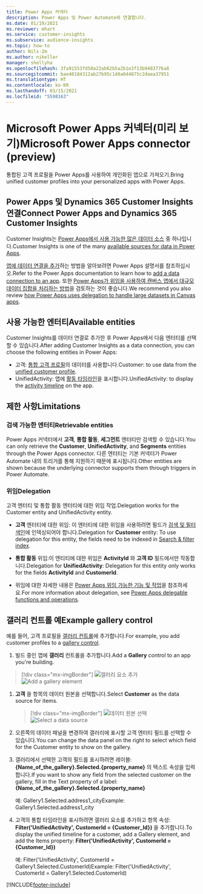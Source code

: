 ```yaml
---
title: Power Apps 커넥터
description: Power Apps 및 Power Automate와 연결합니다.
ms.date: 01/19/2021
ms.reviewer: mhart
ms.service: customer-insights
ms.subservice: audience-insights
ms.topic: how-to
author: Nils-2m
ms.author: nikeller
manager: shellyha
ms.openlocfilehash: 3fa91553fd50a22ab62b5a2b1e3f13b9483776a8
ms.sourcegitcommit: bae40184312ab27b95c140a044875c2daea37951
ms.translationtype: HT
ms.contentlocale: ko-KR
ms.lasthandoff: 03/15/2021
ms.locfileid: "5598163"
---
```

# <a name="microsoft-power-apps-connector-preview"></a><span data-ttu-id="0b790-103">Microsoft Power Apps 커넥터(미리 보기)</span><span class="sxs-lookup"><span data-stu-id="0b790-103">Microsoft Power Apps connector (preview)</span></span>

<span data-ttu-id="0b790-104">통합된 고객 프로필을 Power Apps를 사용하여 개인화된 앱으로 가져오기.</span><span class="sxs-lookup"><span data-stu-id="0b790-104">Bring unified customer profiles into your personalized apps with Power Apps.</span></span>

## <a name="connect-power-apps-and-dynamics-365-customer-insights"></a><span data-ttu-id="0b790-105">Power Apps 및 Dynamics 365 Customer Insights 연결</span><span class="sxs-lookup"><span data-stu-id="0b790-105">Connect Power Apps and Dynamics 365 Customer Insights</span></span>

<span data-ttu-id="0b790-106">Customer Insights는 [Power Apps에서 사용 가능한 많은 데이터 소스](/powerapps/maker/canvas-apps/working-with-data-sources) 중 하나입니다.</span><span class="sxs-lookup"><span data-stu-id="0b790-106">Customer Insights is one of the many [available sources for data in Power Apps](/powerapps/maker/canvas-apps/working-with-data-sources).</span></span>

<span data-ttu-id="0b790-107">[앱에 데이터 연결을 추가](/powerapps/maker/canvas-apps/add-data-connection)하는 방법을 알아보려면 Power Apps 설명서를 참조하십시오.</span><span class="sxs-lookup"><span data-stu-id="0b790-107">Refer to the Power Apps documentation to learn how to [add a data connection to an app](/powerapps/maker/canvas-apps/add-data-connection).</span></span> <span data-ttu-id="0b790-108">또한 [Power Apps가 위임을 사용하여 캔버스 앱에서 대규모 데이터 집합을 처리하는 방법](/powerapps/maker/canvas-apps/delegation-overview)을 검토하는 것이 좋습니다.</span><span class="sxs-lookup"><span data-stu-id="0b790-108">We recommend you also review [how Power Apps uses delegation to handle large datasets in Canvas apps](/powerapps/maker/canvas-apps/delegation-overview).</span></span>

## <a name="available-entities"></a><span data-ttu-id="0b790-109">사용 가능한 엔터티</span><span class="sxs-lookup"><span data-stu-id="0b790-109">Available entities</span></span>

<span data-ttu-id="0b790-110">Customer Insights를 데이터 연결로 추가한 후 Power Apps에서 다음 엔터티를 선택할 수 있습니다.</span><span class="sxs-lookup"><span data-stu-id="0b790-110">After adding Customer Insights as a data connection, you can choose the following entities in Power Apps:</span></span>

- <span data-ttu-id="0b790-111">고객: [통합 고객 프로필](customer-profiles.md)의 데이터를 사용합니다.</span><span class="sxs-lookup"><span data-stu-id="0b790-111">Customer: to use data from the [unified customer profile](customer-profiles.md).</span></span>
- <span data-ttu-id="0b790-112">UnifiedActivity: 앱에 [활동 타임라인](activities.md)을 표시합니다.</span><span class="sxs-lookup"><span data-stu-id="0b790-112">UnifiedActivity: to display the [activity timeline](activities.md) on the app.</span></span>

## <a name="limitations"></a><span data-ttu-id="0b790-113">제한 사항</span><span class="sxs-lookup"><span data-stu-id="0b790-113">Limitations</span></span>

### <a name="retrievable-entities"></a><span data-ttu-id="0b790-114">검색 가능한 엔터티</span><span class="sxs-lookup"><span data-stu-id="0b790-114">Retrievable entities</span></span>

<span data-ttu-id="0b790-115">Power Apps 커넥터에서 **고객**, **통합 활동**, **세그먼트** 엔터티만 검색할 수 있습니다.</span><span class="sxs-lookup"><span data-stu-id="0b790-115">You can only retrieve the **Customer**, **UnifiedActivity**, and **Segments** entities through the Power Apps connector.</span></span> <span data-ttu-id="0b790-116">다른 엔터티는 기본 커넥터가 Power Automate 내의 트리거를 통해 지원하기 때문에 표시됩니다.</span><span class="sxs-lookup"><span data-stu-id="0b790-116">Other entities are shown because the underlying connector supports them through triggers in Power Automate.</span></span>  

### <a name="delegation"></a><span data-ttu-id="0b790-117">위임</span><span class="sxs-lookup"><span data-stu-id="0b790-117">Delegation</span></span>

<span data-ttu-id="0b790-118">고객 엔터티 및 통합 활동 엔터티에 대한 위임 작업.</span><span class="sxs-lookup"><span data-stu-id="0b790-118">Delegation works for the Customer entity and UnifiedActivity entity.</span></span> 

- <span data-ttu-id="0b790-119">**고객** 엔터티에 대한 위임: 이 엔터티에 대한 위임을 사용하려면 필드가 [검색 및 필터 색인](search-filter-index.md)에 인덱싱되어야 합니다.</span><span class="sxs-lookup"><span data-stu-id="0b790-119">Delegation for **Customer** entity: To use delegation for this entity, the fields need to be indexed in [Search & filter index](search-filter-index.md).</span></span>  

- <span data-ttu-id="0b790-120">**통합 활동** 위임:이 엔티티에 대한 위임은 **ActivityId** 와 **고객 ID** 필드에서만 작동합니다.</span><span class="sxs-lookup"><span data-stu-id="0b790-120">Delegation for **UnifiedActivity**: Delegation for this entity only works for the fields **ActivityId** and **CustomerId**.</span></span>  

- <span data-ttu-id="0b790-121">위임에 대한 자세한 내용은 [Power Apps 위임 가능한 기능 및 작업](/connectors/commondataservice/#power-apps-delegable-functions-and-operations-for-the-cds-for-apps)을 참조하세요.</span><span class="sxs-lookup"><span data-stu-id="0b790-121">For more information about delegation, see [Power Apps delegable functions and operations](/connectors/commondataservice/#power-apps-delegable-functions-and-operations-for-the-cds-for-apps).</span></span> 

## <a name="example-gallery-control"></a><span data-ttu-id="0b790-122">갤러리 컨트롤 예</span><span class="sxs-lookup"><span data-stu-id="0b790-122">Example gallery control</span></span>

<span data-ttu-id="0b790-123">예를 들어, 고객 프로필을 [갤러리 컨트롤](/powerapps/maker/canvas-apps/add-gallery)에 추가합니다.</span><span class="sxs-lookup"><span data-stu-id="0b790-123">For example, you add customer profiles to a [gallery control](/powerapps/maker/canvas-apps/add-gallery).</span></span>

1. <span data-ttu-id="0b790-124">빌드 중인 앱에 **갤러리** 컨트롤을 추가합니다.</span><span class="sxs-lookup"><span data-stu-id="0b790-124">Add a **Gallery** control to an app you're building.</span></span>

> [!div class="mx-imgBorder"]
> <span data-ttu-id="0b790-125">![갤러리 요소 추가](media/connector-powerapps9.png "갤러리 요소 추가")</span><span class="sxs-lookup"><span data-stu-id="0b790-125">![Add a gallery element](media/connector-powerapps9.png "Add a gallery element")</span></span>

1. <span data-ttu-id="0b790-126">**고객** 을 항목의 데이터 원본을 선택합니다.</span><span class="sxs-lookup"><span data-stu-id="0b790-126">Select **Customer** as the data source for items.</span></span>

    > [!div class="mx-imgBorder"]
    > <span data-ttu-id="0b790-127">![데이터 원본 선택](media/choose-datasource-powerapps.png "데이터 원본 선택")</span><span class="sxs-lookup"><span data-stu-id="0b790-127">![Select a data source](media/choose-datasource-powerapps.png "Select a data source")</span></span>

1. <span data-ttu-id="0b790-128">오른쪽의 데이터 패널을 변경하여 갤러리에 표시할 고객 엔터티 필드를 선택할 수 있습니다.</span><span class="sxs-lookup"><span data-stu-id="0b790-128">You can change the data panel on the right to select which field for the Customer entity to show on the gallery.</span></span>

1. <span data-ttu-id="0b790-129">갤러리에서 선택한 고객의 필드를 표시하려면 레이블: **{Name_of_the_gallery}.Selected.{property_name}** 의 텍스트 속성을 입력합니다.</span><span class="sxs-lookup"><span data-stu-id="0b790-129">If you want to show any field from the selected customer on the gallery, fill in the Text property of a label:  **{Name_of_the_gallery}.Selected.{property_name}**</span></span>

    <span data-ttu-id="0b790-130">예: Gallery1.Selected.address1_city</span><span class="sxs-lookup"><span data-stu-id="0b790-130">Example: Gallery1.Selected.address1_city</span></span>

1. <span data-ttu-id="0b790-131">고객의 통합 타임라인을 표시하려면 갤러리 요소를 추가하고 항목 속성: **Filter('UnifiedActivity', CustomerId = {Customer_Id})** 을 추가합니다.</span><span class="sxs-lookup"><span data-stu-id="0b790-131">To display the unified timeline for a customer, add a Gallery element, and add the Items property: **Filter('UnifiedActivity', CustomerId = {Customer_Id})**</span></span>

    <span data-ttu-id="0b790-132">예: Filter('UnifiedActivity', CustomerId = Gallery1.Selected.CustomerId)</span><span class="sxs-lookup"><span data-stu-id="0b790-132">Example: Filter('UnifiedActivity', CustomerId = Gallery1.Selected.CustomerId)</span></span>


[!INCLUDE[footer-include](../includes/footer-banner.md)]